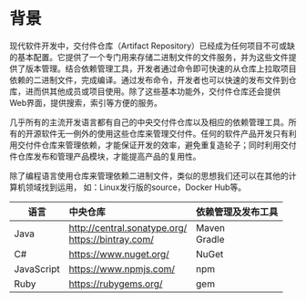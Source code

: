 # 背景

现代软件开发中，交付件仓库（Artifact Repository）已经成为任何项目不可或缺的基本配置。它提供了一个专门用来存储二进制文件的文件服务，并为这些文件提供了版本管理。结合依赖管理工具，开发者通过命令即可快速的从仓库上拉取项目依赖的二进制文件，完成编译。通过发布命令，开发者也可以快速的发布文件到仓库，进而供其他成员或项目使用。除了这些基本功能外，交付件仓库还会提供Web界面，提供搜索，索引等方便的服务。  

几乎所有的主流开发语言都有自己的中央交付件仓库以及相应的依赖管理工具。所有的开源软件无一例外的使用这些仓库来管理交付件。任何的软件产品开发只有利用交付件仓库来管理依赖，才能保证开发的效率，避免重复造轮子；同时利用交付件仓库发布和管理产品模块，才能提高产品的复用性。

除了编程语言使用仓库来管理依赖二进制文件，类似的思想我们还可以在其他的计算机领域找到运用， 如：Linux发行版的source，Docker Hub等。

语言         | 中央仓库                                                 | 依赖管理及发布工具
---------- | :--------------------------------------------------- | :--------------
Java       | http://central.sonatype.org/<br>https://bintray.com/ | Maven<br>Gradle
C#         | https://www.nuget.org/                               | NuGet
JavaScript | https://www.npmjs.com/                               | npm
Ruby       | https://rubygems.org/                                | gem
